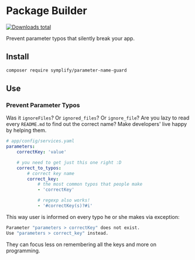 # Package Builder

[![Downloads total](https://img.shields.io/packagist/dt/symplify/parameter-name-guard.svg?style=flat-square)](https://packagist.org/packages/symplify/parameter-name-guard/stats)

Prevent parameter typos that silently break your app.

## Install

```bash
composer require symplify/parameter-name-guard
```

## Use

### Prevent Parameter Typos

Was it `ignoreFiles`? Or `ignored_files`? Or `ignore_file`? Are you lazy to read every `README.md` to find out the correct name?
Make developers' live happy by helping them.

```yaml
# app/config/services.yaml
parameters:
    correctKey: 'value'

    # you need to get just this one right :D
    correct_to_typos:
        # correct key name
        correct_key:
            # the most common typos that people make
            - 'correctKey'

            # regexp also works!
            - '#correctKey(s)?#i'
```

This way user is informed on every typo he or she makes via exception:

```bash
Parameter "parameters > correctKey" does not exist.
Use "parameters > correct_key" instead.
```

They can focus less on remembering all the keys and more on programming.
